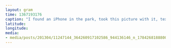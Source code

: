 ```yaml
---
layout: gram
time: 1367193176
caption: "I found an iPhone in the park, took this picture with it, texted it to myself, then returned it to the owner."
latitude: 
longitude: 
media:
- media/posts/201304/11247144_364260917102586_944136146_n_17842681888000351.jpg
---
```

